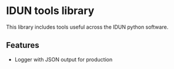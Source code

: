 # IDUN tools library

This library includes tools useful across the IDUN python software.

## Features

- Logger with JSON output for production
